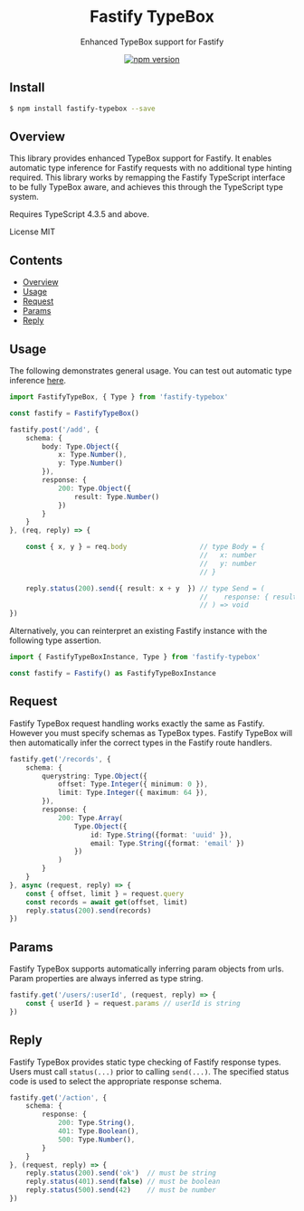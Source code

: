 <div align='center'>

<h1>Fastify TypeBox</h1>

<p>Enhanced TypeBox support for Fastify</p>

[![npm version](https://badge.fury.io/js/fastify-typebox.svg)](https://badge.fury.io/js/fastify-typebox)

</div>

## Install

```bash
$ npm install fastify-typebox --save
```

## Overview

This library provides enhanced TypeBox support for Fastify. It enables automatic type inference for Fastify requests with no additional type hinting required. This library works by remapping the Fastify TypeScript interface to be fully TypeBox aware, and achieves this through the TypeScript type system.

Requires TypeScript 4.3.5 and above.

License MIT

## Contents

- [Overview](#Overview)
- [Usage](#Usage)
- [Request](#Request)
- [Params](#Params)
- [Reply](#Reply)

## Usage

The following demonstrates general usage. You can test out automatic type inference [here](https://www.typescriptlang.org/play?#code/JYWwDg9gTgLgBAbzgFQJ5gKYBoXowIQgA8BRAOwEMAjAGwwBM4BfOAMyghDgHJWKBnGMFaoAtDDxVi3ALAAoUJFhwAYgKEi4W7Tt3b2nHn0HDUsufIDGEMoLbrTcALyqHIgBQBKOANyZCpJS0DDoA9KFw5NR0cBhkABYUZJYhaP7EcPwArmBKMPLyxhqoAHSQgu7coRT09Nw4SPI6-JbxGCAUAFyITXpwUvSo3WkYJQDyVABWGJYw7gi9fdpEw3glAHJZIFQYUF5Yi0twQ36jm9u7Xoc6TJ4HcktQGPyQthjdCw9HWgBMAAx-VaYcZTGZzT7fPRPbI0GBAs5bHZ7TzXPq3VFaJiHLFyJg4dxPACOOCeYBoqG8TgAfD0LF8tNZbPAkEQcKhmM44ESSgN2ZC9OE4BJMHBCINORD+VLpX1BVoVnAyIjdhiZWqjnLjt0lRcoKr1QawhEcYdSeSSoIKDAsvx3P8-p4LXF6PMuc8srDukQ4ABqY6Y7yC4UYOAAZWdnPc+sNhs1bpeNn470Q8Y9cMVyqgzGjMfVgspNIAbhBgPR5LcgA).

```typescript
import FastifyTypeBox, { Type } from 'fastify-typebox'

const fastify = FastifyTypeBox()

fastify.post('/add', { 
    schema: {
        body: Type.Object({
            x: Type.Number(),
            y: Type.Number()
        }),
        response: {
            200: Type.Object({
                result: Type.Number()
            })
        }
    }
}, (req, reply) => {

    const { x, y } = req.body                  // type Body = {
                                               //   x: number
                                               //   y: number
                                               // }

    reply.status(200).send({ result: x + y  }) // type Send = (
                                               //    response: { result: number }
                                               // ) => void
})
```
Alternatively, you can reinterpret an existing Fastify instance with the following type assertion.

```typescript
import { FastifyTypeBoxInstance, Type } from 'fastify-typebox'

const fastify = Fastify() as FastifyTypeBoxInstance
```

## Request

Fastify TypeBox request handling works exactly the same as Fastify. However you must specify schemas as TypeBox types. Fastify TypeBox will then automatically infer the correct types in the Fastify route handlers.

```typescript
fastify.get('/records', {
    schema: {
        querystring: Type.Object({
            offset: Type.Integer({ minimum: 0 }),
            limit: Type.Integer({ maximum: 64 }),
        }),
        response: {
            200: Type.Array(
                Type.Object({
                    id: Type.String({format: 'uuid' }),
                    email: Type.String({format: 'email' })
                })
            )
        }
    }
}, async (request, reply) => {
    const { offset, limit } = request.query
    const records = await get(offset, limit)
    reply.status(200).send(records)
})
```

## Params

Fastify TypeBox supports automatically inferring param objects from urls. Param properties are always inferred as type string.

```typescript
fastify.get('/users/:userId', (request, reply) => {
    const { userId } = request.params // userId is string
})
```

## Reply

Fastify TypeBox provides static type checking of Fastify response types. Users must call `status(...)` prior to calling `send(...)`. The specified status code is used to select the appropriate response schema.

```typescript
fastify.get('/action', {
    schema: {
        response: {
            200: Type.String(),
            401: Type.Boolean(),
            500: Type.Number(),
        }
    }
}, (request, reply) => {
    reply.status(200).send('ok')  // must be string
    reply.status(401).send(false) // must be boolean
    reply.status(500).send(42)    // must be number
})
```

